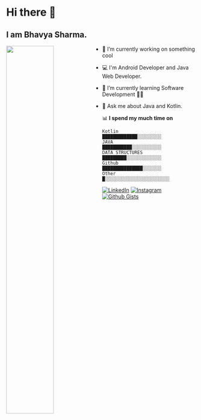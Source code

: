 # Hi there 👋

## I am Bhavya Sharma. 



<img align="left" src="https://user-images.githubusercontent.com/54014998/87872951-d1e94280-c9da-11ea-8278-4c6005d3e98a.gif" width="50%"/>




- 🔭 I’m currently working on something cool 

- 💻 I'm Android Developer and Java Web Developer.

- 🌱 I’m currently learning Software Development 👨‍💻 

- 💬 Ask me about Java and Kotlin. 
  

📊 **I spend my much time on**
```text
Kotlin                 █████████████░░░░░░░░░
JAVA                   ███████████░░░░░░░░░░░ 
DATA STRUCTURES        █████████░░░░░░░░░░░░░ 
Github                 ███████████████░░░░░░░  
Other                  █░░░░░░░░░░░░░░░░░░░░░░░░  
```


[![LinkedIn](https://img.shields.io/static/v1.svg?label=Connect&message=@Bhavya&color=grey&logo=linkedin&labelColor=0088ff&style=social)](https://www.linkedin.com/in/bhavya-sharma-060595178/)
[![Instagram](https://img.shields.io/badge/Instagram-follow-0088ff.svg?logo=instagram&logoColor=white)](https://www.instagram.com/i.bhavya.sharma/)
[![Github Gists](https://img.shields.io/github/followers/1uc1f3r616?color=0088ff&label=Github&logoColor=blue&style=social)](https://github.com/bhavya104)

